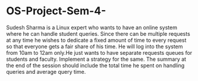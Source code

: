 # OS-Project-Sem-4-
Sudesh Sharma is a Linux expert who wants to have an online system where he can handle student queries. Since there can be multiple requests at any time he wishes to dedicate a fixed amount of time to every request so that everyone gets a fair share of his time. He will log into the system from 10am to 12am only.He just wants to have separate requests queues for students and faculty. Implement a strategy for the same. The summary at the end of the session should include the total time he spent on handling queries and average query time.

